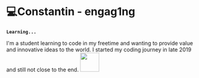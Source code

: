 # 💻Constantin - engag1ng

**`Learning...`**

I'm a student learning to code in my freetime and wanting to provide value and innovative ideas to the world. I started my coding journey in late 2019 and still not close to the end.
<img src="[https://media.giphy.com/media/VgCDAzcKvsR6OM0uWg/giphy.gif](https://www.google.com/url?sa=i&url=https%3A%2F%2Far.pinterest.com%2Fpin%2F523332419197620132%2F&psig=AOvVaw2hnK-DxW-gz3VEctTBKiZv&ust=1685120774870000&source=images&cd=vfe&ved=0CBEQjRxqFwoTCLDRqpv6kP8CFQAAAAAdAAAAABAS)" width="50">
